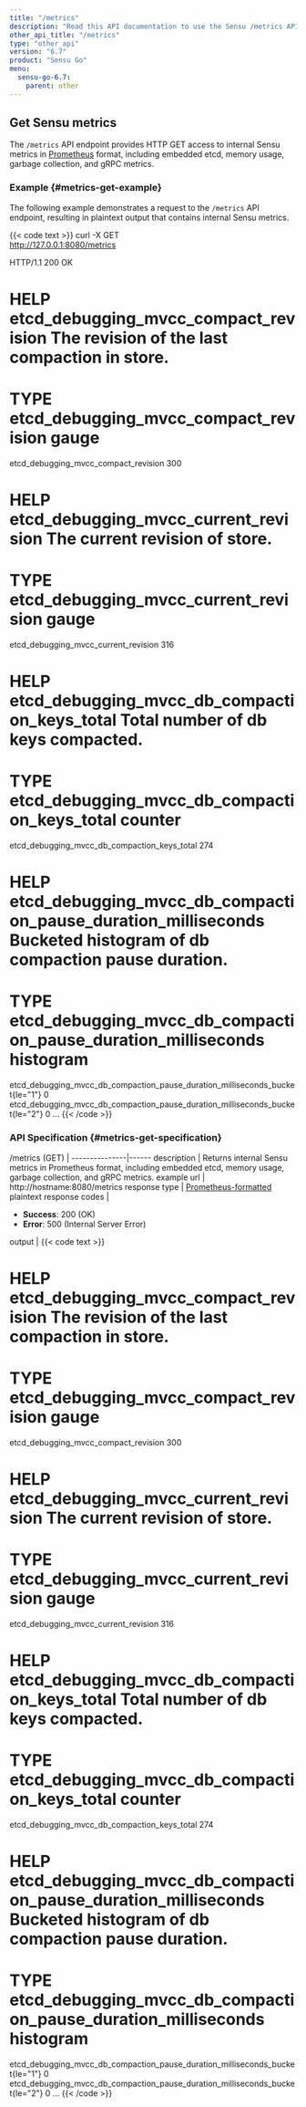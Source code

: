 ```yaml
---
title: "/metrics"
description: "Read this API documentation to use the Sensu /metrics API endpoint, which provides HTTP access to internal Sensu metrics in Prometheus format."
other_api_title: "/metrics"
type: "other_api"
version: "6.7"
product: "Sensu Go"
menu:
  sensu-go-6.7:
    parent: other
---
```


## Get Sensu metrics

The `/metrics` API endpoint provides HTTP GET access to internal Sensu metrics in [Prometheus][1] format, including embedded etcd, memory usage, garbage collection, and gRPC metrics.

### Example {#metrics-get-example}

The following example demonstrates a request to the `/metrics` API endpoint, resulting in plaintext output that contains internal Sensu metrics.

{{< code text >}}
curl -X GET \
http://127.0.0.1:8080/metrics

HTTP/1.1 200 OK
# HELP etcd_debugging_mvcc_compact_revision The revision of the last compaction in store.
# TYPE etcd_debugging_mvcc_compact_revision gauge
etcd_debugging_mvcc_compact_revision 300
# HELP etcd_debugging_mvcc_current_revision The current revision of store.
# TYPE etcd_debugging_mvcc_current_revision gauge
etcd_debugging_mvcc_current_revision 316
# HELP etcd_debugging_mvcc_db_compaction_keys_total Total number of db keys compacted.
# TYPE etcd_debugging_mvcc_db_compaction_keys_total counter
etcd_debugging_mvcc_db_compaction_keys_total 274
# HELP etcd_debugging_mvcc_db_compaction_pause_duration_milliseconds Bucketed histogram of db compaction pause duration.
# TYPE etcd_debugging_mvcc_db_compaction_pause_duration_milliseconds histogram
etcd_debugging_mvcc_db_compaction_pause_duration_milliseconds_bucket{le="1"} 0
etcd_debugging_mvcc_db_compaction_pause_duration_milliseconds_bucket{le="2"} 0
...
{{< /code >}}

### API Specification {#metrics-get-specification}

/metrics (GET)  | 
---------------|------
description    | Returns internal Sensu metrics in Prometheus format, including embedded etcd, memory usage, garbage collection, and gRPC metrics.
example url    | http://hostname:8080/metrics
response type  | [Prometheus-formatted][1] plaintext
response codes | <ul><li>**Success**: 200 (OK)</li><li>**Error**: 500 (Internal Server Error)</li></ul>
output         | {{< code text >}}
# HELP etcd_debugging_mvcc_compact_revision The revision of the last compaction in store.
# TYPE etcd_debugging_mvcc_compact_revision gauge
etcd_debugging_mvcc_compact_revision 300
# HELP etcd_debugging_mvcc_current_revision The current revision of store.
# TYPE etcd_debugging_mvcc_current_revision gauge
etcd_debugging_mvcc_current_revision 316
# HELP etcd_debugging_mvcc_db_compaction_keys_total Total number of db keys compacted.
# TYPE etcd_debugging_mvcc_db_compaction_keys_total counter
etcd_debugging_mvcc_db_compaction_keys_total 274
# HELP etcd_debugging_mvcc_db_compaction_pause_duration_milliseconds Bucketed histogram of db compaction pause duration.
# TYPE etcd_debugging_mvcc_db_compaction_pause_duration_milliseconds histogram
etcd_debugging_mvcc_db_compaction_pause_duration_milliseconds_bucket{le="1"} 0
etcd_debugging_mvcc_db_compaction_pause_duration_milliseconds_bucket{le="2"} 0
...
{{< /code >}}

[1]: https://prometheus.io/docs/concepts/data_model/
